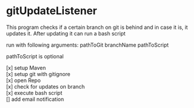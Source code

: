 # gitUpdateListener

This program checks if a certain branch on git is behind and in case it is, it updates it. 
After updating it can run a bash script

run with following arguments: pathToGit branchName pathToScript

pathToScript is optional


[x] setup Maven <br>
[x] setup git with gitignore <br>
[x] open Repo <br>
[x] check for updates on branch <br>
[x] execute bash script <br>
[] add email notification <br>

